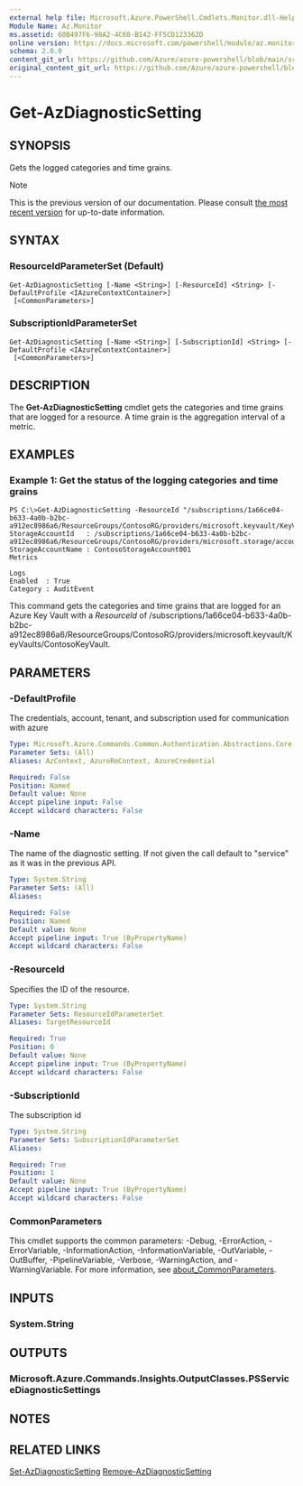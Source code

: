 ```yaml
---
external help file: Microsoft.Azure.PowerShell.Cmdlets.Monitor.dll-Help.xml
Module Name: Az.Monitor
ms.assetid: 60B497F6-98A2-4C60-B142-FF5CD123362D
online version: https://docs.microsoft.com/powershell/module/az.monitor/get-azdiagnosticsetting
schema: 2.0.0
content_git_url: https://github.com/Azure/azure-powershell/blob/main/src/Monitor/Monitor/help/Get-AzDiagnosticSetting.md
original_content_git_url: https://github.com/Azure/azure-powershell/blob/main/src/Monitor/Monitor/help/Get-AzDiagnosticSetting.md
---
```


# Get-AzDiagnosticSetting

## SYNOPSIS
Gets the logged categories and time grains.

> [!NOTE]
>This is the previous version of our documentation. Please consult [the most recent version](/powershell/module/az.monitor/get-azdiagnosticsetting) for up-to-date information.

## SYNTAX

### ResourceIdParameterSet (Default)
```
Get-AzDiagnosticSetting [-Name <String>] [-ResourceId] <String> [-DefaultProfile <IAzureContextContainer>]
 [<CommonParameters>]
```

### SubscriptionIdParameterSet
```
Get-AzDiagnosticSetting [-Name <String>] [-SubscriptionId] <String> [-DefaultProfile <IAzureContextContainer>]
 [<CommonParameters>]
```

## DESCRIPTION
The **Get-AzDiagnosticSetting** cmdlet gets the categories and time grains that are logged for a resource.
A time grain is the aggregation interval of a metric.

## EXAMPLES

### Example 1: Get the status of the logging categories and time grains
```
PS C:\>Get-AzDiagnosticSetting -ResourceId "/subscriptions/1a66ce04-b633-4a0b-b2bc-a912ec8986a6/ResourceGroups/ContosoRG/providers/microsoft.keyvault/KeyVaults/ContosoKeyVault"
StorageAccountId   : /subscriptions/1a66ce04-b633-4a0b-b2bc-a912ec8986a6/ResourceGroups/ContosoRG/providers/microsoft.storage/accounts/ContosoStorageAccount
StorageAccountName : ContosoStorageAccount001
Metrics

Logs
Enabled  : True
Category : AuditEvent
```

This command gets the categories and time grains that are logged for an Azure Key Vault with a *ResourceId* of /subscriptions/1a66ce04-b633-4a0b-b2bc-a912ec8986a6/ResourceGroups/ContosoRG/providers/microsoft.keyvault/KeyVaults/ContosoKeyVault.

## PARAMETERS

### -DefaultProfile
The credentials, account, tenant, and subscription used for communication with azure

```yaml
Type: Microsoft.Azure.Commands.Common.Authentication.Abstractions.Core.IAzureContextContainer
Parameter Sets: (All)
Aliases: AzContext, AzureRmContext, AzureCredential

Required: False
Position: Named
Default value: None
Accept pipeline input: False
Accept wildcard characters: False
```

### -Name
The name of the diagnostic setting. If not given the call default to "service" as it was in the previous API.

```yaml
Type: System.String
Parameter Sets: (All)
Aliases:

Required: False
Position: Named
Default value: None
Accept pipeline input: True (ByPropertyName)
Accept wildcard characters: False
```

### -ResourceId
Specifies the ID of the resource.

```yaml
Type: System.String
Parameter Sets: ResourceIdParameterSet
Aliases: TargetResourceId

Required: True
Position: 0
Default value: None
Accept pipeline input: True (ByPropertyName)
Accept wildcard characters: False
```

### -SubscriptionId
The subscription id

```yaml
Type: System.String
Parameter Sets: SubscriptionIdParameterSet
Aliases:

Required: True
Position: 1
Default value: None
Accept pipeline input: True (ByPropertyName)
Accept wildcard characters: False
```

### CommonParameters
This cmdlet supports the common parameters: -Debug, -ErrorAction, -ErrorVariable, -InformationAction, -InformationVariable, -OutVariable, -OutBuffer, -PipelineVariable, -Verbose, -WarningAction, and -WarningVariable. For more information, see [about_CommonParameters](http://go.microsoft.com/fwlink/?LinkID=113216).

## INPUTS

### System.String

## OUTPUTS

### Microsoft.Azure.Commands.Insights.OutputClasses.PSServiceDiagnosticSettings

## NOTES

## RELATED LINKS

[Set-AzDiagnosticSetting](./Set-AzDiagnosticSetting.md)
[Remove-AzDiagnosticSetting](./Remove-AzDiagnosticSetting.md)
